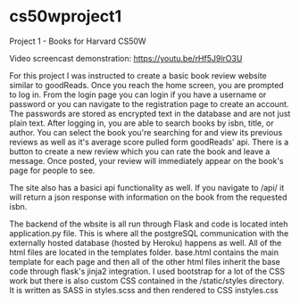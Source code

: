 # cs50wproject1
Project 1 - Books for Harvard CS50W

Video screencast demonstration: https://youtu.be/rHf5J9lrO3U

For this project I was instructed to create a basic book review website similar to goodReads. Once you reach the home screen, you are prompted to log in. From the login page you can login if you have a username or password or you can navigate to the registration page to create an account. The passwords are stored as encrypted text in the database and are not just plain text. After logging in, you are able to search books by isbn, title, or author. You can select the book you're searching for and view its previous reviews as well as it's average score pulled form goodReads' api. There is a button to create a new review which you can rate the book and leave a message. Once posted, your review will immediately appear on the book's page for people to see.

The site also has a basici api functionality as well. If you navigate to /api/<isbn> it will return a json response with information on the book from the requested isbn. 

The backend of the wbsite is all run through Flask and code is located inteh application.py file. This is where all the postgreSQL communication with the externally hosted database (hosted by Heroku) happens as well. All of the html files are located in the templates folder. base.html contains the main template for each page and then all of the other html files inherit the base code through flask's jinja2 integration. I used bootstrap for a lot of the CSS work but there is also custom CSS contained in the /static/styles directory. It is written as SASS in styles.scss and then rendered to CSS instyles.css
